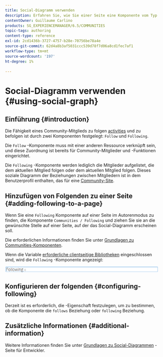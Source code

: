 ```yaml
---
title: Social-Diagramm verwenden
description: Erfahren Sie, wie Sie einer Seite eine Komponente vom Typ Folgende hinzufügen, mit der angemeldete Community-Mitglieder Aktivitäten folgen oder folgen können.
contentOwner: Guillaume Carlino
products: SG_EXPERIENCEMANAGER/6.5/COMMUNITIES
topic-tags: authoring
content-type: reference
exl-id: 2cd1436b-3727-4757-b28e-70756be78a4e
source-git-commit: 62d4a8b3af5031ccc539d78f7d06a8cd1fec7af1
workflow-type: tm+mt
source-wordcount: '197'
ht-degree: 1%

---
```


# Social-Diagramm verwenden {#using-social-graph}

## Einführung {#introduction}

Die Fähigkeit eines Community-Mitglieds zu folgen [activities](activities.md) und zu befolgen ist durch zwei Komponenten festgelegt: `Follow` und `Following`.

Die `Follow` -Komponente muss mit einer anderen Ressource verknüpft sein, und diese Zuordnung ist bereits für Community-Mitglieder und -Funktionen eingerichtet.

Die `Following` -Komponente werden lediglich die Mitglieder aufgelistet, die dem aktuellen Mitglied folgen oder dem aktuellen Mitglied folgen. Dieses soziale Diagramm der Beziehungen zwischen Mitgliedern ist in dem Benutzerprofil enthalten, das für eine [Community-Site](overview.md#communitiessites).

## Hinzufügen von Folgenden zu einer Seite {#adding-following-to-a-page}

Wenn Sie eine `Following` Komponente auf einer Seite im Autorenmodus zu finden, die Komponente `Communities / Following` und ziehen Sie sie an die gewünschte Stelle auf einer Seite, auf der das Social-Diagramm erscheinen soll.

Die erforderlichen Informationen finden Sie unter [Grundlagen zu Communities-Komponenten](basics.md).

Wenn die Variable [erforderliche clientseitige Bibliotheken](essentials-socialgraph.md#essentials-for-client-side) eingeschlossen sind, wird die `Following` -Komponente angezeigt:

![following](assets/following.png)

## Konfigurieren der folgenden {#configuring-following}

Derzeit ist es erforderlich, die -Eigenschaft festzulegen, um zu bestimmen, ob die Komponente die `follows` Beziehung oder `following` Beziehung.

## Zusätzliche Informationen {#additional-information}

Weitere Informationen finden Sie unter [Grundlagen zu Social-Diagrammen](essentials-socialgraph.md) -Seite für Entwickler.
